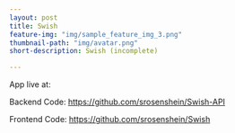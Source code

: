 ```yaml
---
layout: post
title: Swish
feature-img: "img/sample_feature_img_3.png"
thumbnail-path: "img/avatar.png"
short-description: Swish (incomplete)

---
```

App live at: 

Backend Code: <https://github.com/srosenshein/Swish-API>

Frontend Code: <https://github.com/srosenshein/Swish>